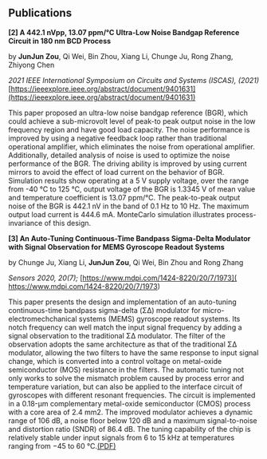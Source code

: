 Publications
------
**[2] A 442.1 nVpp, 13.07 ppm/°C Ultra-Low Noise Bandgap Reference Circuit in 180 nm BCD Process**

by **JunJun Zou**, Qi Wei, Bin Zhou, Xiang Li, Chunge Ju, Rong Zhang, Zhiyong Chen

_2021 IEEE International Symposium on Circuits and Systems (ISCAS), (2021)_ [https://ieeexplore.ieee.org/abstract/document/9401631](https://ieeexplore.ieee.org/abstract/document/9401631)

This paper proposed an ultra-low noise bandgap reference (BGR), which could achieve a sub-microvolt level of peak-to peak output noise in the low frequency region and have good load capacity. The noise performance is improved by using a negative feedback loop rather than traditional operational amplifier, which eliminates the noise from operational amplifier. Additionally, detailed analysis of noise is used to optimize the noise performance of the BGR. The driving ability is improved by using current mirrors to avoid the effect of load current on the behavior of BGR. Simulation results show operating at a 5 V supply voltage, over the range from -40 °C to 125 °C, output voltage of the BGR is 1.3345 V of mean value and temperature coefficient is 13.07 ppm/°C. The peak-to-peak output noise of the BGR is 442.1 nV in the band of 0.1 Hz to 10 Hz. The maximum output load current is 444.6 mA. MonteCarlo simulation illustrates process-invariance of this design.




 **[3] An Auto-Tuning Continuous-Time Bandpass Sigma-Delta Modulator with Signal Observation for MEMS Gyroscope Readout Systems**

by Chunge Ju, Xiang Li, **JunJun Zou**, Qi Wei, Bin Zhou and Rong Zhang 

_Sensors 2020, 20(7);_ [https://www.mdpi.com/1424-8220/20/7/1973]( https://www.mdpi.com/1424-8220/20/7/1973)

This paper presents the design and implementation of an auto-tuning continuous-time bandpass sigma-delta (ΣΔ) modulator for micro-electromechchanical systems (MEMS) gyroscope readout systems. Its notch frequency can well match the input signal frequency by adding a signal observation to the traditional ΣΔ modulator. The filter of the observation adopts the same architecture as that of the traditional ΣΔ modulator, allowing the two filters to have the same response to input signal change, which is converted into a control voltage on metal-oxide semiconductor (MOS) resistance in the filters. The automatic tuning not only works to solve the mismatch problem caused by process error and temperature variation, but can also be applied to the interface circuit of gyroscopes with different resonant frequencies. The circuit is implemented in a 0.18-μm complementary metal-oxide semiconductor (CMOS) process with a core area of 2.4 mm2. The improved modulator achieves a dynamic range of 106 dB, a noise floor below 120 dB and a maximum signal-to-noise and distortion ratio (SNDR) of 86.4 dB. The tuning capability of the chip is relatively stable under input signals from 6 to 15 kHz at temperatures ranging from −45 to 60 °C.[(PDF)](http://academicpages.github.io/files/paper1.pdf)

